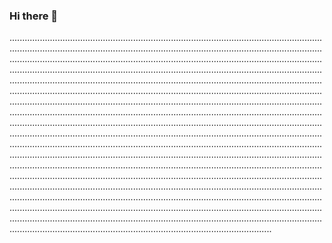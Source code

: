 ### Hi there 👋

................................................................................................................................................................................................................................................................................................................................................................................................................................................................................................................................................................................................................................................................................................................................................................................................................................................................................................................................................................................................................................................................................................................................................................................................................................................................................................................................................................................................................................................................................................................................................................................................................................................................................................................................................................................................................................................................................................................................................................................................................................................................................................................................................................................................................................................................................................................................................................................................................................